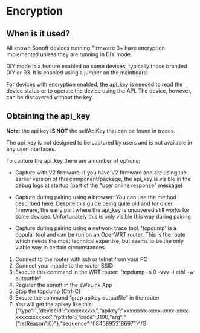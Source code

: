 # Encryption

## When is it used?

All known Sonoff devices running Firmware 3+ have encryption implemented unless they are running in DIY mode.

DIY mode is a feature enabled on some devices, typically those branded DIY or R3. It is enabled using a jumper on the mainboard.

For devices with encryption enabled, the api_key is needed to read the device status or to operate the device using the API. The device, however, can be discovered without the key. 

## Obtaining the api_key

**Note**: the api key **IS NOT** the selfApiKey that can be found in traces.

The api_key is not designed to be captured by users and is not available in any user interfaces.

To capture the api_key there are a number of options;

* Capture with V2 firmware: If you have V2 firmware and are using the earlier version of this component/package, the api_key is visible in the debug logs at startup (part of the "user online response" message)

* Capture during pairing using a browser: You can use the method described [here](https://blog.ipsumdomus.com/sonoff-switch-complete-hack-without-firmware-upgrade-1b2d6632c01). Despite this guide being quite old and for older firmware, the early part where the api_key is uncovered still works for some devices. Unfortunately this is only visible this way during pairing

* Capture during pairing using a network trace tool. 'tcpdump' is a popular tool and can be run on an OpenWRT router. This is the route which needs the most technical expertise, but seems to be the only viable way in certain circumstances.

1. Connect to the router with ssh or telnet from your PC
2. Connect your mobile to the router SSID
3. Execute this command in the WRT router: “tcpdump -s 0 -vvv -i eth1 -w outputfile”
4. Register the sonoff in the eWeLink App
5. Stop the tcpdump (Ctrl-C)
6. Excute the command “grep apikey outputfile” in the router
7. You will get the apikey like this:
{“type”:1,“deviceid”:“xxxxxxxxxx”,“apikey”:"xxxxxxxx-xxxx-xxxx-xxxx-xxxxxxxxxxxx",“rptInfo”:{“code”:3100,“arg”:"{“rstReason”:0}"},“sequence”:“0845895318697”}^/G